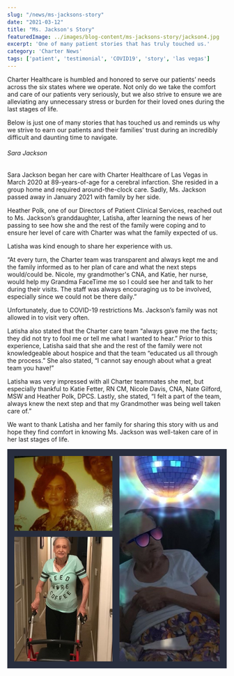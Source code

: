 ```yaml
---
slug: "/news/ms-jacksons-story"
date: "2021-03-12"
title: "Ms. Jackson's Story"
featuredImage: ../images/blog-content/ms-jacksons-story/jackson4.jpg
excerpt: 'One of many patient stories that has truly touched us.'
category: 'Charter News'
tags: ['patient', 'testimonial', 'COVID19', 'story', 'las vegas']
---
```


Charter Healthcare is humbled and honored to serve our patients’ needs across the six states where we operate.  Not only do we take the comfort and care of our patients very seriously, but we also strive to ensure we are alleviating any unnecessary stress or burden for their loved ones during the last stages of life. 
 
Below is just one of many stories that has touched us and reminds us why we strive to earn our patients and their families’ trust during an incredibly difficult and daunting time to navigate.

###### Sara Jackson
Sara Jackson began her care with Charter Healthcare of Las Vegas in March 2020 at 89-years-of-age for a cerebral infarction. She resided in a group home and required around-the-clock care. Sadly, Ms. Jackson passed away in January 2021 with family by her side.

Heather Polk, one of our Directors of Patient Clinical Services, reached out to Ms. Jackson’s granddaughter, Latisha, after learning the news of her passing to see how she and the rest of the family were coping and to ensure her level of care with Charter was what the family expected of us.
 
Latisha was kind enough to share her experience with us.

“At every turn, the Charter team was transparent and always kept me and the family informed as to her plan of care and what the next steps would/could be. Nicole, my grandmother's CNA, and Katie, her nurse, would help my Grandma FaceTime me so I could see her and talk to her during their visits. The staff was always encouraging us to be involved, especially since we could not be there daily.”

Unfortunately, due to COVID-19 restrictions Ms. Jackson’s family was not allowed in to visit very often.
 
Latisha also stated that the Charter care team “always gave me the facts; they did not try to fool me or tell me what I wanted to hear.” Prior to this experience, Latisha said that she and the rest of the family were not knowledgeable about hospice and that the team “educated us all through the process.” She also stated, “I cannot say enough about what a great team you have!”

Latisha was very impressed with all Charter teammates she met, but especially thankful to Katie Fetter, RN CM, Nicole Davis, CNA, Nate Gilford, MSW and Heather Polk, DPCS.  Lastly, she stated, “I felt a part of the team, always knew the next step and that my Grandmother was being well taken care of.”

We want to thank Latisha and her family for sharing this story with us and hope they find comfort in knowing Ms. Jackson was well-taken care of in her last stages of life.

![Ms. Sara Jackson](../images/blog-content/ms-jacksons-story/jackson.png)



